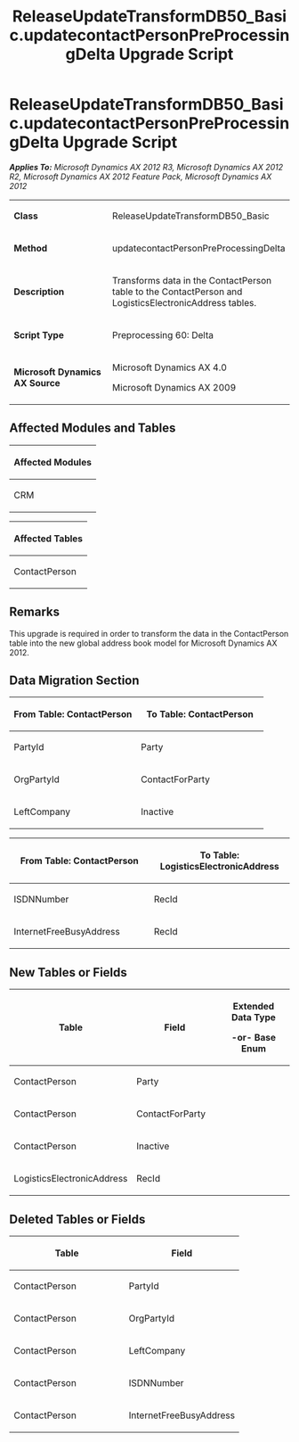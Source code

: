 ﻿---
title: ReleaseUpdateTransformDB50_Basic.updatecontactPersonPreProcessingDelta Upgrade Script
TOCTitle: ReleaseUpdateTransformDB50_Basic.updatecontactPersonPreProcessingDelta Upgrade Script
ms:assetid: 5808d2d5-f80c-d388-7537-12ccc469f746
ms:mtpsurl: https://msdn.microsoft.com/en-us/library/JJ736245(v=AX.60)
ms:contentKeyID: 49708420
ms.date: 05/18/2015
mtps_version: v=AX.60
---

# ReleaseUpdateTransformDB50\_Basic.updatecontactPersonPreProcessingDelta Upgrade Script 


_**Applies To:** Microsoft Dynamics AX 2012 R3, Microsoft Dynamics AX 2012 R2, Microsoft Dynamics AX 2012 Feature Pack, Microsoft Dynamics AX 2012_

<table>
<colgroup>
<col style="width: 50%" />
<col style="width: 50%" />
</colgroup>
<tbody>
<tr class="odd">
<td><p><strong>Class</strong></p></td>
<td><p>ReleaseUpdateTransformDB50_Basic</p></td>
</tr>
<tr class="even">
<td><p><strong>Method</strong></p></td>
<td><p>updatecontactPersonPreProcessingDelta</p></td>
</tr>
<tr class="odd">
<td><p><strong>Description</strong></p></td>
<td><p>Transforms data in the ContactPerson table to the ContactPerson and LogisticsElectronicAddress tables.</p></td>
</tr>
<tr class="even">
<td><p><strong>Script Type</strong></p></td>
<td><p>Preprocessing 60: Delta</p></td>
</tr>
<tr class="odd">
<td><p><strong>Microsoft Dynamics AX Source</strong></p></td>
<td><p>Microsoft Dynamics AX 4.0</p>
<p>Microsoft Dynamics AX 2009</p></td>
</tr>
</tbody>
</table>


## Affected Modules and Tables

<table>
<colgroup>
<col style="width: 100%" />
</colgroup>
<thead>
<tr class="header">
<th><p>Affected Modules</p></th>
</tr>
</thead>
<tbody>
<tr class="odd">
<td><p>CRM</p></td>
</tr>
</tbody>
</table>


<table>
<colgroup>
<col style="width: 100%" />
</colgroup>
<thead>
<tr class="header">
<th><p>Affected Tables</p></th>
</tr>
</thead>
<tbody>
<tr class="odd">
<td><p>ContactPerson</p></td>
</tr>
</tbody>
</table>


## Remarks

This upgrade is required in order to transform the data in the ContactPerson table into the new global address book model for Microsoft Dynamics AX 2012.

## Data Migration Section

<table>
<colgroup>
<col style="width: 50%" />
<col style="width: 50%" />
</colgroup>
<thead>
<tr class="header">
<th><p>From Table: ContactPerson</p></th>
<th><p>To Table: ContactPerson</p></th>
</tr>
</thead>
<tbody>
<tr class="odd">
<td><p>PartyId</p></td>
<td><p>Party</p></td>
</tr>
<tr class="even">
<td><p>OrgPartyId</p></td>
<td><p>ContactForParty</p></td>
</tr>
<tr class="odd">
<td><p>LeftCompany</p></td>
<td><p>Inactive</p></td>
</tr>
</tbody>
</table>


<table>
<colgroup>
<col style="width: 50%" />
<col style="width: 50%" />
</colgroup>
<thead>
<tr class="header">
<th><p>From Table: ContactPerson</p></th>
<th><p>To Table: LogisticsElectronicAddress</p></th>
</tr>
</thead>
<tbody>
<tr class="odd">
<td><p>ISDNNumber</p></td>
<td><p>RecId</p></td>
</tr>
<tr class="even">
<td><p>InternetFreeBusyAddress</p></td>
<td><p>RecId</p></td>
</tr>
</tbody>
</table>


## New Tables or Fields

<table>
<colgroup>
<col style="width: 33%" />
<col style="width: 33%" />
<col style="width: 33%" />
</colgroup>
<thead>
<tr class="header">
<th><p>Table</p></th>
<th><p>Field</p></th>
<th><p>Extended Data Type</p>
<p>-or- Base Enum</p></th>
</tr>
</thead>
<tbody>
<tr class="odd">
<td><p>ContactPerson</p></td>
<td><p>Party</p></td>
<td><p></p></td>
</tr>
<tr class="even">
<td><p>ContactPerson</p></td>
<td><p>ContactForParty</p></td>
<td><p></p></td>
</tr>
<tr class="odd">
<td><p>ContactPerson</p></td>
<td><p>Inactive</p></td>
<td><p></p></td>
</tr>
<tr class="even">
<td><p>LogisticsElectronicAddress</p></td>
<td><p>RecId</p></td>
<td><p></p></td>
</tr>
</tbody>
</table>


## Deleted Tables or Fields

<table>
<colgroup>
<col style="width: 50%" />
<col style="width: 50%" />
</colgroup>
<thead>
<tr class="header">
<th><p>Table</p></th>
<th><p>Field</p></th>
</tr>
</thead>
<tbody>
<tr class="odd">
<td><p>ContactPerson</p></td>
<td><p>PartyId</p></td>
</tr>
<tr class="even">
<td><p>ContactPerson</p></td>
<td><p>OrgPartyId</p></td>
</tr>
<tr class="odd">
<td><p>ContactPerson</p></td>
<td><p>LeftCompany</p></td>
</tr>
<tr class="even">
<td><p>ContactPerson</p></td>
<td><p>ISDNNumber</p></td>
</tr>
<tr class="odd">
<td><p>ContactPerson</p></td>
<td><p>InternetFreeBusyAddress</p></td>
</tr>
</tbody>
</table>

  


